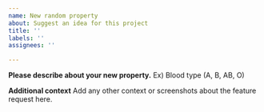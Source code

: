 ```yaml
---
name: New random property
about: Suggest an idea for this project
title: ''
labels: ''
assignees: ''

---
```


**Please describe about your new property.**
Ex) Blood type (A, B, AB, O)

**Additional context**
Add any other context or screenshots about the feature request here.
